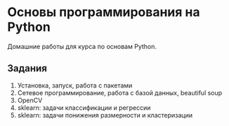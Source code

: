 # Основы программирования на Python

Домашние работы для курса по основам Python.

## Задания

1. Установка, запуск, работа с пакетами
2. Сетевое программирование, работа с базой данных, beautiful soup
3. OpenCV
4. sklearn: задачи классификации и регрессии
5. sklearn: задачи понижения размерности и кластеризации 
